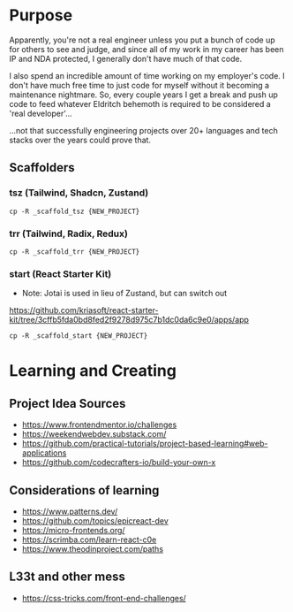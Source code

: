 # Purpose

Apparently, you're not a real engineer unless you put a bunch of code up for others 
to see and judge, and since all of my work in my career has been IP and NDA protected, 
I generally don't have much of that code.

I also spend an incredible amount of time working on my employer's code. I don't have 
much free time to just code for myself without it becoming a maintenance nightmare. 
So, every couple years I get a break and push up code to feed whatever Eldritch 
behemoth is required to be considered a 'real developer'...

...not that successfully engineering projects over 20+ languages and tech stacks 
over the years could prove that.


## Scaffolders

### tsz (Tailwind, Shadcn, Zustand)

```
cp -R _scaffold_tsz {NEW_PROJECT}
```

### trr (Tailwind, Radix, Redux)

```
cp -R _scaffold_trr {NEW_PROJECT}
```

### start (React Starter Kit)

* Note: Jotai is used in lieu of Zustand, but can switch out

https://github.com/kriasoft/react-starter-kit/tree/3cffb5fda0bd8fed2f9278d975c7b1dc0da6c9e0/apps/app

```
cp -R _scaffold_start {NEW_PROJECT}
```

# Learning and Creating

## Project Idea Sources

- https://www.frontendmentor.io/challenges
- https://weekendwebdev.substack.com/
- https://github.com/practical-tutorials/project-based-learning#web-applications
- https://github.com/codecrafters-io/build-your-own-x

## Considerations of learning

- https://www.patterns.dev/
- https://github.com/topics/epicreact-dev
- https://micro-frontends.org/
- https://scrimba.com/learn-react-c0e
- https://www.theodinproject.com/paths

## L33t and other mess

- https://css-tricks.com/front-end-challenges/